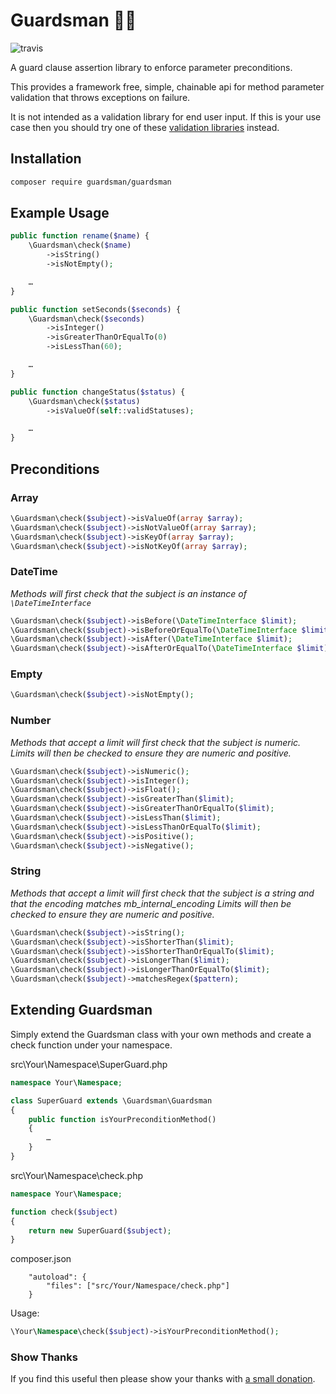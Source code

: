 # Guardsman :guardsman:

![travis](https://travis-ci.org/guardsman/guardsman.svg)

A guard clause assertion library to enforce parameter preconditions.

This provides a framework free, simple, chainable api for method parameter validation that throws
exceptions on failure.

It is not intended as a validation library for end user input. If this is your use case then you should
try one of these [validation libraries](https://packagist.org/search/?q=validation) instead.

## Installation

```bash
composer require guardsman/guardsman
```

## Example Usage

```php
public function rename($name) {
    \Guardsman\check($name)
        ->isString()
        ->isNotEmpty();

    …
}
```

```php
public function setSeconds($seconds) {
    \Guardsman\check($seconds)
        ->isInteger()
        ->isGreaterThanOrEqualTo(0)
        ->isLessThan(60);

    …
}
```

```php
public function changeStatus($status) {
    \Guardsman\check($status)
        ->isValueOf(self::validStatuses);

    …
}
```

## Preconditions

### Array

```php
\Guardsman\check($subject)->isValueOf(array $array);
\Guardsman\check($subject)->isNotValueOf(array $array);
\Guardsman\check($subject)->isKeyOf(array $array);
\Guardsman\check($subject)->isNotKeyOf(array $array);
```

### DateTime

*Methods will first check that the subject is an instance of `\DateTimeInterface`*

```php
\Guardsman\check($subject)->isBefore(\DateTimeInterface $limit);
\Guardsman\check($subject)->isBeforeOrEqualTo(\DateTimeInterface $limit);
\Guardsman\check($subject)->isAfter(\DateTimeInterface $limit);
\Guardsman\check($subject)->isAfterOrEqualTo(\DateTimeInterface $limit);
```

### Empty

```php
\Guardsman\check($subject)->isNotEmpty();
```

### Number

*Methods that accept a limit will first check that the subject is numeric.*
*Limits will then be checked to ensure they are numeric and positive.*

```php
\Guardsman\check($subject)->isNumeric();
\Guardsman\check($subject)->isInteger();
\Guardsman\check($subject)->isFloat();
\Guardsman\check($subject)->isGreaterThan($limit);
\Guardsman\check($subject)->isGreaterThanOrEqualTo($limit);
\Guardsman\check($subject)->isLessThan($limit);
\Guardsman\check($subject)->isLessThanOrEqualTo($limit);
\Guardsman\check($subject)->isPositive();
\Guardsman\check($subject)->isNegative();
```

### String

*Methods that accept a limit will first check that the subject is a string and that the encoding matches mb_internal_encoding*
*Limits will then be checked to ensure they are numeric and positive.*

```php
\Guardsman\check($subject)->isString();
\Guardsman\check($subject)->isShorterThan($limit);
\Guardsman\check($subject)->isShorterThanOrEqualTo($limit);
\Guardsman\check($subject)->isLongerThan($limit);
\Guardsman\check($subject)->isLongerThanOrEqualTo($limit);
\Guardsman\check($subject)->matchesRegex($pattern);
```

## Extending Guardsman

Simply extend the Guardsman class with your own methods and create a check function under your namespace.

src\Your\Namespace\SuperGuard.php

```php
namespace Your\Namespace;

class SuperGuard extends \Guardsman\Guardsman
{
    public function isYourPreconditionMethod()
    {
        …
    }
}
```

src\Your\Namespace\check.php

```php
namespace Your\Namespace;

function check($subject)
{
    return new SuperGuard($subject);
}

```

composer.json

```
    "autoload": {
        "files": ["src/Your/Namespace/check.php"]
    }
```

Usage:

```php
\Your\Namespace\check($subject)->isYourPreconditionMethod();
```

### Show Thanks

If you find this useful then please show your thanks with [a small donation](https://paypal.me/le6o/10).
